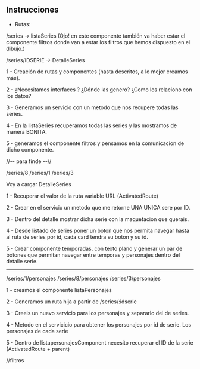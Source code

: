 ## Instrucciones

  - Rutas:

  /series -> listaSeries  (Ojo! en este componente también va haber estar el componente filtros donde van a estar los filtros que hemos dispuesto en el dibujo.)
  
  /series/IDSERIE -> DetalleSeries

  1 - Creación de rutas y componentes (hasta descritos, a lo mejor creamos más).

  2 - ¿Necesitamos interfaces ? ¿Dónde las genero? ¿Como los relaciono con los datos?

  3 - Generamos un servicio con un metodo que nos recupere todas las series.

  4 - En la listaSeries recuperamos todas las series y las mostramos de manera BONITA.

  5 - generamos el componente filtros y pensamos en la comunicacion de dicho componente.

//-- para finde --//

/series/8
/series/1
/series/3

Voy a cargar DetalleSeries 

  1 - Recuperar el valor de la ruta variable URL (ActivatedRoute)

  2 - Crear en el servicio un metodo que me retorne UNA UNICA sere por ID.

  3 - Dentro del detalle mostrar dicha serie con la maquetacion que querais.

  4 - Desde listado de series poner un boton que nos permita navegar hasta al ruta de series por id, cada card tendra su boton y su id.

  5 - Crear componente temporadas, con texto plano y generar un par de botones que permitan navegar entre temporas y personajes dentro del detalle serie.
  

-------

/series/1/personajes
/series/8/personajes
/series/3/personajes


  1 - creamos el componente listaPersonajes

  2 - Generamos un ruta hija a partir de /series/:idserie

  3 - Creeis un nuevo servicio para los personajes y separarlo del de series.
  
  4 -  Metodo en el servicicio para obtener los personajes por id de serie. Los personajes de cada serie

  5 - Dentro de listapersonajesComponent necesito recuperar el ID de la serie 
(ActivatedRoute  + parent)


//filtros
